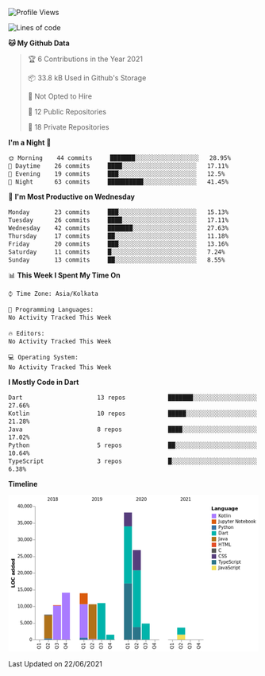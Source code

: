 <!--START_SECTION:waka-->
![Profile Views](http://img.shields.io/badge/Profile%20Views-18-blue)

![Lines of code](https://img.shields.io/badge/From%20Hello%20World%20I%27ve%20Written-142140%20lines%20of%20code-blue)

**🐱 My Github Data** 

> 🏆 6 Contributions in the Year 2021
 > 
> 📦 33.8 kB Used in Github's Storage 
 > 
> 🚫 Not Opted to Hire
 > 
> 📜 12 Public Repositories 
 > 
> 🔑 18 Private Repositories  
 > 
**I'm a Night 🦉** 

```text
🌞 Morning    44 commits     ███████░░░░░░░░░░░░░░░░░░   28.95% 
🌆 Daytime    26 commits     ████░░░░░░░░░░░░░░░░░░░░░   17.11% 
🌃 Evening    19 commits     ███░░░░░░░░░░░░░░░░░░░░░░   12.5% 
🌙 Night      63 commits     ██████████░░░░░░░░░░░░░░░   41.45%

```
📅 **I'm Most Productive on Wednesday** 

```text
Monday       23 commits     ███░░░░░░░░░░░░░░░░░░░░░░   15.13% 
Tuesday      26 commits     ████░░░░░░░░░░░░░░░░░░░░░   17.11% 
Wednesday    42 commits     ███████░░░░░░░░░░░░░░░░░░   27.63% 
Thursday     17 commits     ██░░░░░░░░░░░░░░░░░░░░░░░   11.18% 
Friday       20 commits     ███░░░░░░░░░░░░░░░░░░░░░░   13.16% 
Saturday     11 commits     █░░░░░░░░░░░░░░░░░░░░░░░░   7.24% 
Sunday       13 commits     ██░░░░░░░░░░░░░░░░░░░░░░░   8.55%

```


📊 **This Week I Spent My Time On** 

```text
⌚︎ Time Zone: Asia/Kolkata

💬 Programming Languages: 
No Activity Tracked This Week

🔥 Editors: 
No Activity Tracked This Week

💻 Operating System: 
No Activity Tracked This Week

```

**I Mostly Code in Dart** 

```text
Dart                     13 repos            ███████░░░░░░░░░░░░░░░░░░   27.66% 
Kotlin                   10 repos            █████░░░░░░░░░░░░░░░░░░░░   21.28% 
Java                     8 repos             ████░░░░░░░░░░░░░░░░░░░░░   17.02% 
Python                   5 repos             ██░░░░░░░░░░░░░░░░░░░░░░░   10.64% 
TypeScript               3 repos             █░░░░░░░░░░░░░░░░░░░░░░░░   6.38%

```


**Timeline**

![Chart not found](https://raw.githubusercontent.com/prabhatdev/prabhatdev/master/charts/bar_graph.png) 


 Last Updated on 22/06/2021
<!--END_SECTION:waka-->

